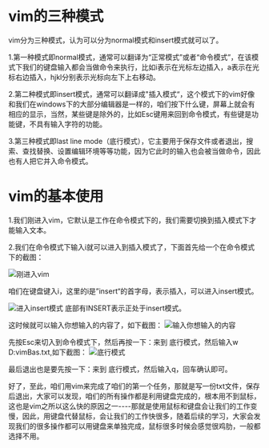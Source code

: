 # vim的三种模式
vim分为三种模式，认为可以分为normal模式和insert模式就可以了。

1.第一种模式即normal模式，通常可以翻译为“正常模式”或者“命令模式”，在该模式下我们的键盘输入都会当做命令来执行，比如i表示在光标左边插入，a表示在光标右边插入，hjkl分别表示光标向左下上右移动。

2.第二种模式即insert模式，通常可以翻译成"插入模式“，这个模式下的vim好像和我们在windows下的大部分编辑器是一样的，咱们按下什么键，屏幕上就会有相应的显示，当然，某些键是除外的，比如Esc键用来回到命令模式，有些键是功能键，不具有输入字符的功能。

3.第三种模式即last line mode（底行模式），它主要用于保存文件或者退出，搜索、查找替换、设置编辑环境等等功能，因为它此时的输入也会被当做命令，因此也有人把它并入命令模式。

# vim的基本使用

1.我们刚进入vim，它默认是工作在命令模式下的，我们需要切换到插入模式下才能输入文本。

2.我们在命令模式下输入i就可以进入到插入模式了，下面首先给一个在命令模式下的截图：

![刚进入vim](http://upload-images.jianshu.io/upload_images/5134976-8fb664dec7db8a90.jpg?imageMogr2/auto-orient/strip%7CimageView2/2/w/1240)

咱们在键盘键入i，这里的i是”insert“的首字母，表示插入，可以进入insert模式。

![进入insert模式](http://upload-images.jianshu.io/upload_images/5134976-a9f1af25382bbd2f.jpg?imageMogr2/auto-orient/strip%7CimageView2/2/w/1240)
底部有INSERT表示正处于insert模式。

这时候就可以输入你想输入的内容了，如下截图：
![输入你想输入的内容](http://upload-images.jianshu.io/upload_images/5134976-dd9fdeb296d85a5b.jpg?imageMogr2/auto-orient/strip%7CimageView2/2/w/1240)

先按Esc来切入到命令模式下，然后再按一下：来到  底行模式，然后输入w D:vimBas.txt,如下截图：
![底行模式](http://upload-images.jianshu.io/upload_images/5134976-c93e5e850d418f8e.jpg?imageMogr2/auto-orient/strip%7CimageView2/2/w/1240)

最后退出也是要先按一下：来到  底行模式，然后输入q，回车确认即可。

好了，至此，咱们用vim来完成了咱们的第一个任务，那就是写一份txt文件，保存后退出，大家可以发现，咱们的所有操作都是利用键盘完成的，根本用不到鼠标，这也是vim之所以这么快的原因之一----那就是使用鼠标和键盘会让我们的工作变慢，因此，用键盘代替鼠标，会让我们的工作快很多，随着后续的学习，大家会发现我们的很多操作都可以用键盘来单独完成，鼠标很多时候会感觉很鸡肋，一般都选择不用。